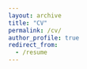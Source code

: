 ```yaml
---
layout: archive
title: "CV"
permalink: /cv/
author_profile: true
redirect_from:
  - /resume
---
```


<meta http-equiv = "refresh" content = "url = https://hblanton.github.io/files/CV.pdf" />

